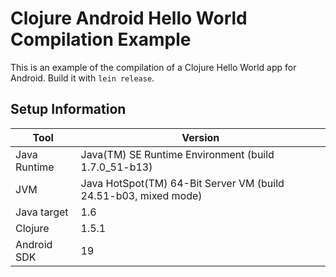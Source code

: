 # Clojure Android Hello World Compilation Example

This is an example of the compilation of a Clojure Hello World app for Android. Build it with `lein release`.

## Setup Information

| Tool | Version |
| --- | --- |
| Java Runtime | Java(TM) SE Runtime Environment (build 1.7.0_51-b13) |
| JVM | Java HotSpot(TM) 64-Bit Server VM (build 24.51-b03, mixed mode) |
| Java target | 1.6 |
| Clojure | 1.5.1 |
| Android SDK | 19 |
